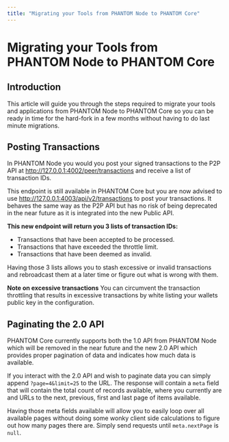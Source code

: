 ```yaml
---
title: "Migrating your Tools from PHANTOM Node to PHANTOM Core"
---
```


# Migrating your Tools from PHANTOM Node to PHANTOM Core

## Introduction

This article will guide you through the steps required to migrate your tools and applications from PHANTOM Node to PHANTOM Core so you can be ready in time for the hard-fork in a few months without having to do last minute migrations.

## Posting Transactions

In PHANTOM Node you would you post your signed transactions to the P2P API at http://127.0.0.1:4002/peer/transactions and receive a list of transaction IDs.

This endpoint is still available in PHANTOM Core but you are now advised to use http://127.0.0.1:4003/api/v2/transactions to post your transactions. It behaves the same way as the P2P API but has no risk of being deprecated in the near future as it is integrated into the new Public API.

**This new endpoint will return you 3 lists of transaction IDs:**
- Transactions that have been accepted to be processed.
- Transactions that have exceeded the throttle limit.
- Transactions that have been deemed as invalid.

Having those 3 lists allows you to stash excessive or invalid transactions and rebroadcast them at a later time or figure out what is wrong with them.

**Note on excessive transactions**
You can circumvent the transaction throttling that results in excessive transactions by white listing your wallets public key in the configuration.

## Paginating the 2.0 API

PHANTOM Core currently supports both the 1.0 API from PHANTOM Node which will be removed in the near future and the new 2.0 API which provides proper pagination of data and indicates how much data is available.

If you interact with the 2.0 API and wish to paginate data you can simply append `?page=4&limit=25` to the URL. The response will contain a `meta` field that will contain the total count of records available, where you currently are and URLs to the next, previous, first and last page of items available.

Having those meta fields available will allow you to easily loop over all available pages without doing some wonky client side calculations to figure out how many pages there are. Simply send requests until `meta.nextPage` is `null`.
